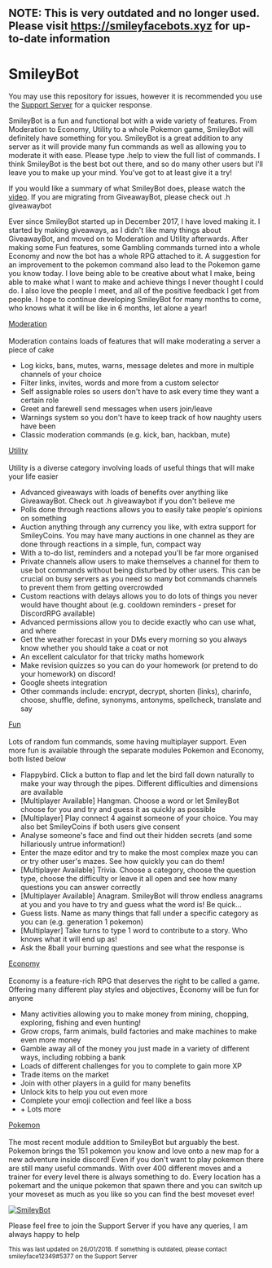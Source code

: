 ## NOTE: This is very outdated and no longer used. Please visit https://smileyfacebots.xyz for up-to-date information

# SmileyBot

You may use this repository for issues, however it is recommended you use the [Support Server](https://discord.gg/JrXtBpM) for a quicker response.

SmileyBot is a fun and functional bot with a wide variety of features. From Moderation to Economy, Utility to a whole Pokemon game, SmileyBot will definitely have something for you.
SmileyBot is a great addition to any server as it will provide many fun commands as well as allowing you to moderate it with ease. Please type .help to view the full list of commands.
I think SmileyBot is the best bot out there, and so do many other users but I'll leave you to make up your mind. You've got to at least give it a try!

If you would like a summary of what SmileyBot does, please watch the [video](https://youtu.be/g50wjy2NmXU). If you are migrating from GiveawayBot, please check out .h giveawaybot


Ever since SmileyBot started up in December 2017, I have loved making it. I started by making giveaways, as I didn't like many things about GiveawayBot, and moved on to Moderation and Utility afterwards. After making some Fun features, some Gambling commands turned into a whole Economy and now the bot has a whole RPG attached to it. A suggestion for an improvement to the pokemon command also lead to the Pokemon game you know today. I love being able to be creative about what I make, being able to make what I want to make and achieve things I never thought I could do. I also love the people I meet, and all of the positive feedback I get from people. I hope to continue developing SmileyBot for many months to come, who knows what it will be like in 6 months, let alone a year!


<ins>Moderation</ins><br><br>
Moderation contains loads of features that will make moderating a server a piece of cake
<ul>
  <li>Log kicks, bans, mutes, warns, message deletes and more in multiple channels of your choice</li>
  <li>Filter links, invites, words and more from a custom selector</li>
  <li>Self assignable roles so users don't have to ask every time they want a certain role</li>
  <li>Greet and farewell send messages when users join/leave</li>
  <li>Warnings system so you don't have to keep track of how naughty users have been</li>
  <li>Classic moderation commands (e.g. kick, ban, hackban, mute)</li>
</ul>

<ins>Utility</ins><br><br>
Utility is a diverse category involving loads of useful things that will make your life easier
<ul>
  <li>Advanced giveaways with loads of benefits over anything like GiveawayBot. Check out .h giveawaybot if you don't believe me</li>
  <li>Polls done through reactions allows you to easily take people's opinions on something</li>
  <li>Auction anything through any currency you like, with extra support for SmileyCoins. You may have many auctions in one channel as they are done through reactions in a simple, fun, compact way</li>
  <li>With a to-do list, reminders and a notepad you'll be far more organised</li>
  <li>Private channels allow users to make themselves a channel for them to use bot commands without being disturbed by other users. This can be crucial on busy servers as you need so many bot commands channels to prevent them from getting overcrowded</li>
  <li>Custom reactions with delays allows you to do lots of things you never would have thought about (e.g. cooldown reminders - preset for DiscordRPG available)</li>
  <li>Advanced permissions allow you to decide exactly who can use what, and where</li>
  <li>Get the weather forecast in your DMs every morning so you always know whether you should take a coat or not</li>
  <li>An excellent calculator for that tricky maths homework</li>
  <li>Make revision quizzes so you can do your homework (or pretend to do your homework) on discord!</li>
  <li>Google sheets integration</li>
  <li>Other commands include: encrypt, decrypt, shorten (links), charinfo, choose, shuffle, define, synonyms, antonyms, spellcheck, translate and say</li>
</ul>

<ins>Fun</ins><br><br>
Lots of random fun commands, some having multiplayer support. Even more fun is available through the separate modules Pokemon and Economy, both listed below
<ul>
  <li>Flappybird. Click a button to flap and let the bird fall down naturally to make your way through the pipes. Different difficulties and dimensions are available</li>
  <li>[Multiplayer Available] Hangman. Choose a word or let SmileyBot choose for you and try and guess it as quickly as possible</li>
  <li>[Multiplayer] Play connect 4 against someone of your choice. You may also bet SmileyCoins if both users give consent</li>
  <li>Analyse someone's face and find out their hidden secrets (and some hillariously untrue information!)</li>
  <li>Enter the maze editor and try to make the most complex maze you can or try other user's mazes. See how quickly you can do them!</li>
  <li>[Multiplayer Available] Trivia. Choose a category, choose the question type, choose the difficulty or leave it all open and see how many questions you can answer correctly</li>
  <li>[Multiplayer Available] Anagram. SmileyBot will throw endless anagrams at you and you have to try and guess what the word is! Be quick...</li>
  <li>Guess lists. Name as many things that fall under a specific category as you can (e.g. generation 1 pokemon)</li>
  <li>[Multiplayer] Take turns to type 1 word to contribute to a story. Who knows what it will end up as!</li>
  <li>Ask the 8ball your burning questions and see what the response is</li>
</ul>

<ins>Economy</ins><br><br>
Economy is a feature-rich RPG that deserves the right to be called a game. Offering many different play styles and objectives, Economy will be fun for anyone
<ul>
  <li>Many activities allowing you to make money from mining, chopping, exploring, fishing and even hunting!</li>
  <li>Grow crops, farm animals, build factories and make machines to make even more money</li>
  <li>Gamble away all of the money you just made in a variety of different ways, including robbing a bank</li>
  <li>Loads of different challenges for you to complete to gain more XP</li>
  <li>Trade items on the market</li>
  <li>Join with other players in a guild for many benefits</li>
  <li>Unlock kits to help you out even more</li>
  <li>Complete your emoji collection and feel like a boss</li>
  <li> + Lots more</li>
</ul>

<ins>Pokemon</ins><br><br>
The most recent module addition to SmileyBot but arguably the best. Pokemon brings the 151 pokemon you know and love onto a new map for a new adventure inside discord! Even if you don't want to play pokemon there are still many useful commands. With over 400 different moves and a trainer for every level there is always something to do. Every location has a pokemart and the unique pokemon that spawn there and you can switch up your moveset as much as you like so you can find the best moveset ever!

<a href="https://discordbots.org/bot/387322914183184384" >
  <img src="https://discordbots.org/api/widget/387322914183184384.svg" alt="SmileyBot" />
</a>
    
Please feel free to join the Support Server if you have any queries, I am always happy to help 

<small>This was last updated on 26/01/2018. If something is outdated, please contact smileyface12349#5377 on the Support Server</small>
